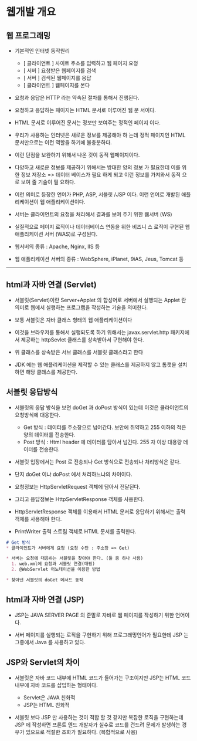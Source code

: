 # 웹개발 개요
## 웹 프로그래밍
* 기본적인 인터넷 동작원리
  - [ 클라이언트 ] 사이트 주소를 입력하고 웹 페이지 요청
  - [ 서버 ] 요청받은 웹페이지를 검색
  - [ 서버 ] 검색된 웹페이지를 응답
  - [ 클라이언트 ] 웹페이지를 본다

* 요청과 응답은 HTTP 라는 약속된 절차를 통해서 진행된다.

* 요청하고 응답하는 페이지는 HTML 문서로 이루어진 웹 문
서이다.

* HTML 문서로 이루어진 문서는 정보만 보여주는 정적인 페이지
이다.

* 우리가 사용하는 인터넷은 새로운 정보를 제공해야 하
는데 정적 페이지인 HTML 문서만으로는 이런 역할을 하기에
불충분하다.

* 이런 단점을 보완하기 위해서 나온 것이 동적 웹페이지이다.

* 다양하고 새로운 정보를 제공하기 위해서는 방대한 양의 정보
가 필요한데 이를 위한 정보 저장소 => 데이터 베이스가 필요
하게 되고 이런 정보를 가져와서 동적 으로 보여 줄 기술이 필
요하다.

* 이런 의미로 등장한 언어가 PHP, ASP, 서블릿 /JSP 이다. 이런 언어로 개발된 애플리케이션이 웹 애플리케이션이다.

* 서버는 클라이언트의 요청을 처리해서 결과를 보여 주기 위한
웹서버 (WS)

* 실질적으로 페이지 로직이나 데이터베이스 연동을 위한 비즈니
스 로직이 구현된 웹 애플리케이션 서버 (WAS)로 구성된다.

* 웹서버의 종류 : Apache, Nginx, IIS 등

* 웹 애플리케이션 서버의 종류 : WebSphere, iPlanet, 9iAS, Jeus, Tomcat 등

----------------------------------------------------------
## html과 자바 연결 (Servlet)

* 서블릿(Servlet)이란 Server+Applet 의 합성어로 서버에서 실행되는 Applet 란 의미로 웹에서 실행하는 프로그램을 작성하는 기술을 의미한다.

* 보통 서블릿은 자바 클래스 형태의 웹 애플리케이션이다

* 이것을 브라우저를 통해서 실행되도록 하기 위해서는 javax.servlet.http 패키지에서 제공하는 httpSevlet 클래스를 상속받아서 구현해야 한다.

* 위 클래스를 상속받은 서브 클래스를 서블릿 클래스라고 한다

* JDK 에는 웹 애플리케이션을 제작할 수 있는 클래스를 제공하지 않고 톰캣을 설치하면 해당 클래스를 제공한다.

## 서블릿 응답방식
* 서블릿의 응답 방식을 보면 doGet 과 doPost 방식이 있는데 이것은 클라이언트의 요청방식에 대응한다.
  - Get 방식 : 데이터를 주소창으로 넘어간다. 보안에 취약하고 255 이하의 적은 양의 데이터를 전송한다.
  - Post 방식 : Html header 에 데이터를 담아서 넘긴다. 255 자 이상 대용량 데이터를 전송한다.

* 서블릿 입장에서는 Post 로 전송되나 Get 방식으로 전송되나 처리방식은 같다.

* 단지 doGet 이냐 doPost 에서 처리하느냐의 차이이다.

* 요청정보는 HttpServletRequest 객체에 담아서 전달된다.

* 그리고 응답정보는 HttpServletResponse 객체를 사용한다.

* HttpServletResponse 객체를 이용해서 HTML 문서로 응답하기 위해서는 출력 객체를 사용해야 한다.

* PrintWriter 출력 스트림 객체로 HTML 문서를 출력한다.

```md
# Get 방식
* 클라이언트가 서버에게 요청 (요청 수단 : 주소창 => Get)

* 서버는 요청에 대응하는 서블릿을 찾아야 한다. (둘 중 하나 사용)
  1. web.xml에 요청과 서블릿 연결(매핑)
  2. @WebServlet 어노테이션을 이용한 방법

* 찾아낸 서블릿의 doGet 메서드 동작
```

## html과 자바 연결 (JSP)
* JSP는 JAVA SERVER PAGE 의 준말로 자바로 웹 페이지를 작성하기 위한 언어이다.

* 서버 페이지를 실행되는 로직을 구현하기 위해 프로그래밍언어가 필요한데 JSP 는 그중에서 Java 를 사용하고 있다.

## JSP와 Servlet의 차이
* 서블릿은 자바 코드 내부에 HTML 코드가 들어가는 구조이지만 JSP는 HTML 코드 내부에 자바 코드를 삽입하는 형태이다.
  - Servlet은 JAVA 친화적
  - JSP는 HTML 친화적

* 서블릿 보다 JSP 만 사용하는 것이 적합 할 것 같지만 복잡한 로직을 구현하는데 JSP 에 작성하면 프론트 엔드 개발자가 실수로 코드를 건드려 문제가 발생하는 경우가 있으므로 적절한 조화가 필요하다. (복합적으로 사용)